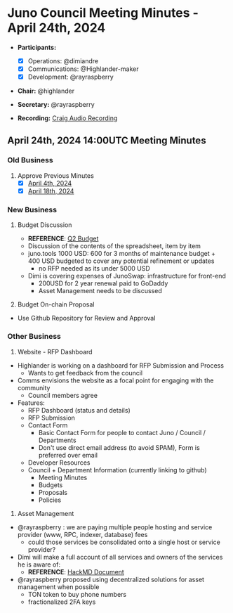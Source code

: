 # Juno Council Meeting Minutes - April 24th, 2024

- **Participants:**
  - [x] Operations: @dimiandre
  - [x] Communications: @Highlander-maker
  - [x] Development: @rayraspberry

- **Chair:** @highlander
- **Secretary:** @rayraspberry

- **Recording:** [Craig Audio Recording]()

## April 24th, 2024 14:00UTC Meeting Minutes

### Old Business

1. Approve Previous Minutes
    - [x] [April 4th, 2024](./20240404-Meeting-Public-Minutes.md)
    - [x] [April 18th, 2024](./20240418-Meeting-Public-Minutes.md)

### New Business

1. Budget Discussion
    - **REFERENCE**: [Q2 Budget](https://docs.google.com/spreadsheets/d/1v-Vx-7zDri1zLdCgEKyF3P85YylLRJKEykcUrRcDTzM)
    - Discussion of the contents of the spreadsheet, item by item
    - juno.tools 1000 USD: 600 for 3 months of maintenance budget + 400 USD budgeted to cover any potential refinement or updates
      - no RFP needed as its under 5000 USD
    - Dimi is covering expenses of JunoSwap: infrastructure for front-end
      - 200USD for 2 year renewal paid to GoDaddy
      - Asset Management needs to be discussed

1. Budget On-chain Proposal

- Use Github Repository for Review and Approval

### Other Business

1. Website - RFP Dashboard

- Highlander is working on a dashboard for RFP Submission and Process
  - Wants to get feedback from the council
- Comms envisions the website as a focal point for engaging with the community
  - Council members agree
- Features:
  - RFP Dashboard (status and details)
  - RFP Submission
  - Contact Form
    - Basic Contact Form for people to contact Juno / Council / Departments
    - Don't use direct email address (to avoid SPAM), Form is preferred over email
  - Developer Resources
  - Council + Department Information (currently linking to github)
    - Meeting Minutes
    - Budgets
    - Proposals
    - Policies

1. Asset Management

- @rayraspberry : we are paying multiple people hosting and service provider (www, RPC, indexer, database) fees
  - could those services be consolidated onto a single host or service provider?
- Dimi will make a full account of all services and owners of the services he is aware of:
  - **REFERENCE**: [HackMD Document](https://hackmd.io/xaRvq0BgT3yJ6cUhnhg6zg)
- @rayraspberry proposed using decentralized solutions for asset management when possible
  - TON token to buy phone numbers
  - fractionalized 2FA keys
